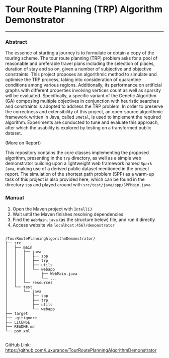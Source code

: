 # Tour Route Planning (TRP) Algorithm Demonstrator

---

### Abstract
The essence of starting a journey is to formulate or obtain a copy of the touring scheme. The tour route planning (TRP) problem asks for a pool of reasonable and preferable travel plans including the selection of places, duration of stay and so on, given a number of subjective and objective constraints. This project proposes an algorithmic method to simulate and optimise the TRP process, taking into consideration of quarantine conditions among various regions. Additionally, its performance on artificial graphs with different properties involving vertices count as well as sparsity will be evaluated. Specifically, a specific variant of the Genetic Algorithm (GA) composing multiple objectives in conjunction with heuristic searches and constraints is adopted to address the TRP problem. In order to preserve the correctness and extensibility of this project, an open-source algorithmic framework written in Java, called `JMetal`, is used to implement the required algorithm. Experiments are conducted to tune and evaluate this approach, after which the usability is explored by testing on a transformed public dataset. 

(More on Report)

This repository contains the core classes implementing the proposed algorithm, presenting in the `trp` directory, as well as a simple web demonstrator building upon a lightweight web framework named `Spark Java`, making use of a derived public dataset mentioned in the project report. The simulation of the shortest path problem (SPP) as a warm-up task of this project is also provided here, which can be found in the directory `spp` and played around with `src/test/java/spp/SPPMain.java`.

### Manual
1) Open the Maven project with `IntelliJ`
2) Wait until the Maven finishes resolving dependencies
3) Find the `WebMain.java` (as the structure below) file, and run it directly
3) Access website via `localhost:4567/demonstrator`

```

/TourRoutePlanningAlgorithmDemonstrator/
├── src
│   ├── main
│   │   ├── java
│   │   │   ├── spp
│   │   │   ├── trp
│   │   │   ├── utils
│   │   │   └── webapp
│   │   │       ├── WebMain.java
│   │   │       └── ...
│   │   └── resources
│   └── test
│       └── java
│           ├── spp
│           ├── trp
│           ├── utils
│           └── webapp
├── target
├── .gitignore
├── LICENSE
├── README.md
└── pom.xml
    
```

GitHub Link: https://github.com/Luxurance/TourRoutePlanningAlgorithmDemonstrator

